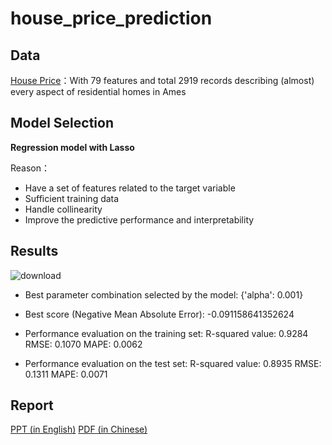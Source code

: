# house_price_prediction

## Data
[House Price](https://www.kaggle.com/competitions/house-prices-advanced-regression-techniques/data)：With 79 features and total 2919 records describing (almost) every aspect of residential homes in Ames

## Model Selection
**Regression model with Lasso**

Reason：
- Have a set of features related to the target variable
- Sufficient training data
- Handle collinearity
- Improve the predictive performance and interpretability

## Results
![download](https://github.com/user-attachments/assets/aedb6242-e822-40eb-9c6c-f27d7f2492b2)
- Best parameter combination selected by the model: {'alpha': 0.001}

- Best score (Negative Mean Absolute Error): -0.091158641352624

- Performance evaluation on the training set:
  R-squared value: 0.9284
  RMSE: 0.1070
  MAPE: 0.0062

- Performance evaluation on the test set:
  R-squared value: 0.8935
  RMSE: 0.1311
  MAPE: 0.0071

## Report
[PPT (in English)](https://github.com/user-attachments/files/19358079/ManagementScience_final_ppt_G3.pdf)
[PDF (in Chinese)](https://github.com/user-attachments/files/19358090/group3_final_report.pdf)
